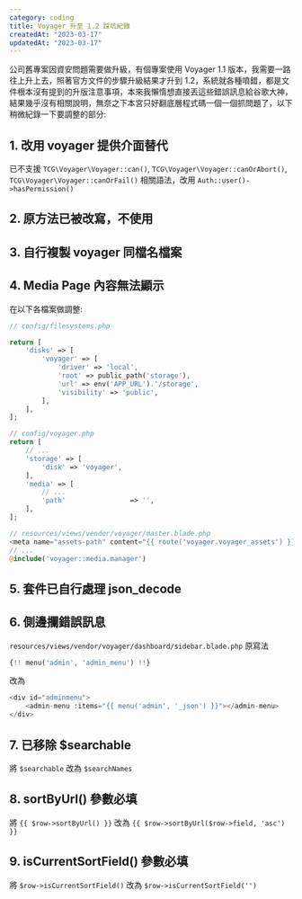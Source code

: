 ```yaml
---
category: coding
title: Voyager 升至 1.2 踩坑紀錄
createdAt: "2023-03-17"
updatedAt: "2023-03-17"
---
```


公司舊專案因資安問題需要做升級，有個專案使用 Voyager 1.1 版本，我需要一路往上升上去，照著官方文件的步驟升級結果才升到 1.2，系統就各種噴錯，都是文件根本沒有提到的升版注意事項，本來我懶惰想直接丟這些錯誤訊息給谷歌大神，結果幾乎沒有相關說明，無奈之下本宮只好翻底層程式碼一個一個抓問題了，以下稍微紀錄一下要調整的部分:

## 1. 改用 voyager 提供介面替代
已不支援 `TCG\Voyager\Voyager::can()`, `TCG\Voyager\Voyager::canOrAbort()`, `TCG\Voyager\Voyager::canOrFail()` 相關語法，改用 `Auth::user()->hasPermission()`

<markdown-img src="articles/record-of-upgrading-voyager-version-to-1.2-1.jpg"></markdown-img>

## 2. 原方法已被改寫，不使用

<markdown-img src="articles/record-of-upgrading-voyager-version-to-1.2-2.jpg"></markdown-img>

## 3. 自行複製 voyager 同檔名檔案

<markdown-img src="articles/record-of-upgrading-voyager-version-to-1.2-3.jpg"></markdown-img>

## 4. Media Page 內容無法顯示
在以下各檔案做調整:
```php
// config/filesystems.php 

return [
    'disks' => [
        'voyager' => [
            'driver' => 'local',
            'root' => public_path('storage'),
            'url' => env('APP_URL').'/storage',
            'visibility' => 'public',
        ],
    ],
];

// config/voyager.php
return [
    // ...
    'storage' => [
        'disk' => 'voyager',
    ],
    'media' => [
        // ...
        'path'                => '',
    ],
];

// resources/views/vendor/voyager/master.blade.php
<meta name="assets-path" content="{{ route('voyager.voyager_assets') }}"/>
// ...
@include('voyager::media.manager')
```

<markdown-img src="articles/record-of-upgrading-voyager-version-to-1.2-4.jpg"></markdown-img>

## 5. 套件已自行處理 json_decode

<markdown-img src="articles/record-of-upgrading-voyager-version-to-1.2-5.jpg"></markdown-img>

## 6. 側邊攔錯誤訊息
`resources/views/vendor/voyager/dashboard/sidebar.blade.php`
原寫法
```php
{!! menu('admin', 'admin_menu') !!}
```
改為
```php
<div id="adminmenu">
    <admin-menu :items="{{ menu('admin', '_json') }}"></admin-menu>
</div>
```

<markdown-img src="articles/record-of-upgrading-voyager-version-to-1.2-6.jpg"></markdown-img>

## 7. 已移除 $searchable
將 `$searchable` 改為 `$searchNames`

<markdown-img src="articles/record-of-upgrading-voyager-version-to-1.2-7.jpg"></markdown-img>

## 8. sortByUrl() 參數必填
將 `{{ $row->sortByUrl() }}` 改為 `{{ $row->sortByUrl($row->field, 'asc') }}`

<markdown-img src="articles/record-of-upgrading-voyager-version-to-1.2-8.jpg"></markdown-img>

## 9. isCurrentSortField() 參數必填
將 `$row->isCurrentSortField()` 改為 `$row->isCurrentSortField('')`

<markdown-img src="articles/record-of-upgrading-voyager-version-to-1.2-9.jpg"></markdown-img>
